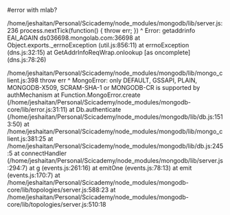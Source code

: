 #error with mlab?

/home/jeshaitan/Personal/Scicademy/node_modules/mongodb/lib/server.js:236
        process.nextTick(function() { throw err; })
	                                      ^
					      Error: getaddrinfo EAI_AGAIN ds036698.mongolab.com:36698
					          at Object.exports._errnoException (util.js:856:11)
						      at errnoException (dns.js:32:15)
						          at GetAddrInfoReqWrap.onlookup [as oncomplete] (dns.js:78:26)


/home/jeshaitan/Personal/Scicademy/node_modules/mongodb/lib/mongo_client.js:398
              throw err
	                    ^
			    MongoError: only DEFAULT, GSSAPI, PLAIN, MONGODB-X509, SCRAM-SHA-1 or MONGODB-CR is supported by authMechanism
			        at Function.MongoError.create (/home/jeshaitan/Personal/Scicademy/node_modules/mongodb-core/lib/error.js:31:11)
				    at Db.authenticate (/home/jeshaitan/Personal/Scicademy/node_modules/mongodb/lib/db.js:1513:50)
				        at /home/jeshaitan/Personal/Scicademy/node_modules/mongodb/lib/mongo_client.js:381:25
					    at /home/jeshaitan/Personal/Scicademy/node_modules/mongodb/lib/db.js:245:5
					        at connectHandler (/home/jeshaitan/Personal/Scicademy/node_modules/mongodb/lib/server.js:294:7)
						    at g (events.js:261:16)
						        at emitOne (events.js:78:13)
							    at emit (events.js:170:7)
							        at /home/jeshaitan/Personal/Scicademy/node_modules/mongodb-core/lib/topologies/server.js:588:23
								    at /home/jeshaitan/Personal/Scicademy/node_modules/mongodb-core/lib/topologies/server.js:510:18
								    